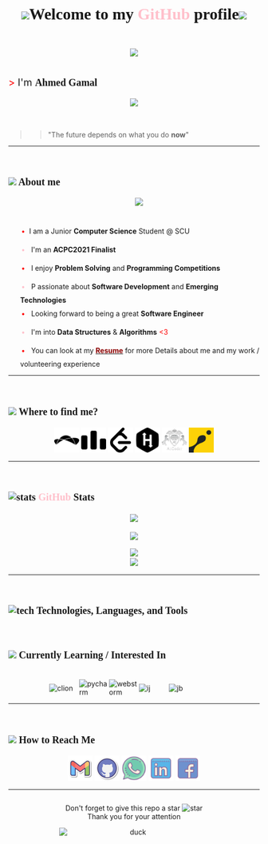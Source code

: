<!-- adding styles -->
<style>
    #heading{
        font-family: 'Hubballi', cursive;
    }
    .headers{
        font-family: 'Merienda', cursive;
        font-size: 20px;
        font-weight: bold;
    }
    #name{
        font-size: 20px;
    }
    .box{
        display: flex;
        justify-content: center;
        align-items: center;
        flex-direction: column;
        flex-wrap: wrap;
    }
    .color{
        color: red;
    }
    ul{
        list-style: none;
    }
    li::before{
        content: "•"; 
        display: inline-block;
        width: 1em;
        margin-left: -1em;
        margin: 10px 2px;
        padding: auto;
    }
    .red::before{
        color:red;
    }
    .blue::before{
        color:pink;
    }
    .bold{
        font-weight: bold;
    }
    .tech-icons{
        font-size:50px;
    }
</style>

<!-- connecting to google fonts api -->
<link rel="preconnect" href="https://fonts.googleapis.com">
<link rel="preconnect" href="https://fonts.gstatic.com" crossorigin>
<link href="https://fonts.googleapis.com/css2?family=Merienda&family=Hubballi&display=swap" rel="stylesheet">


<!-- icons -->
<link rel="stylesheet" href="https://cdn.jsdelivr.net/gh/devicons/devicon@v2.14.0/devicon.min.css">


<p id="heading" style="font-weight:bold;font-size:32px"align="center"><img src="https://media.giphy.com/media/LpDmM2wSt6Hm5fKJVa/giphy.gif" width="40"/>Welcome to my <span style="color:pink">GitHub</span> profile<img src="https://media.giphy.com/media/LpDmM2wSt6Hm5fKJVa/giphy.gif" width="40"/><br><br> <img src="https://media.giphy.com/media/bcKmIWkUMCjVm/giphy.gif" width="100"></p>

<p id="name"> <span class="color">></span> I'm <span class="headers">Ahmed Gamal</span> </p>

<p align="center">
  <a href="https://github.com/DenverCoder1/readme-typing-svg">
  <img src="https://readme-typing-svg.herokuapp.com?font='Hubballi'&color=d64b50&size=27&center=true&vCenter=true&width=500&height=100&lines=Software+Engineer;ACPC+2021+Finalist;Junior+Computer+Science+student;Problem+Solving+Coach"></a>
</p>

<br>

>> "The future depends on what you do **now**"


<hr>
<br>


<!-- About -->
## <p class="headers"><img src = "https://media.giphy.com/media/142K5KNLmUBtYI/giphy.gif" width = 50px>  About me </p>

<img align="right" src="https://media.giphy.com/media/11EcsZWIcV4q2I/giphy.gif" width = 250px/>

<br><br>
<ul>

<li class="red">I am a Junior <span class="bold">Computer Science</span> Student @ SCU</li>
<li class="blue"> I'm an <span class="bold">ACPC2021<span> Finalist</li> 

<li class="red"> I enjoy <span class="bold">Problem Solving</span> and <span class="bold">Programming Competitions</span> </li>  

<li class="blue"> P assionate about <span class="bold">Software Development</span> and <span class="bold">Emerging Technologies</span> </li>

<li class="red"> Looking forward to being a great <span class="bold">Software Engineer<span></li>

<li class="blue"> I'm into <span class="bold">Data Structures</span> & <span class="bold">Algorithms</span> <span style="color:red"><3</span> </li>

<li class="red"> You can look at my <a href="https://drive.google.com/file/d/1xUxU5Wd_0921lt3ZNtdNxNPTM8_D5uXx/view?usp=sharing" target="blank"><span class="bold" style="color:darkred;">Resume</span></a> for more Details about me and my work / volunteering experience  </li>
</ul>

<hr>
<br>


<!-- platforms & where to find me -->
## <p class="headers"><img src = "https://media.giphy.com/media/zxAoODXqWnEU3lUlnD/giphy.gif" width="70px">  Where to find me? </p>

<p align="center" id="platforms">
<a href="https://www.topcoder.com/members/El_Gemmy"><img src="icons/topcoder.svg" width="50px" title="topcoder" alt="TopCoder"/></a>
  <a href="https://codeforces.com/profile/El_Gemmy"><img src="icons/codeforces.svg" alt="CodeForces" width="50px" title="codeforces"/></a>
	<a href="https://leetcode.com/ahmedgemy2212/"><img src="icons/leetcode.svg" alt="LeetCode" width="50px" title="leetcode"/></a>
	<a href="https://www.hackerrank.com/ahmedgemy2212"><img src="icons/hackerrank.svg" alt="HacerRank" width="50px" title="hackerrank"/></a>
    <a href="https://atcoder.jp/users/El_Gemmy"><img src="icons/atcoder.svg" alt="AtCoder" width="50px" title="atcoder"/></a>     
	<a href="https://www.codingame.com/profile/f700167aca9e8b68edd6f3acdd21b44c5349764"><img src="icons/codingame-1.svg" alt="Codingame" width="50px" title="codingame"></a>
</p>

<hr>
<br>


<!-- github stats and trophies -->
## <p class="headers"><img src="https://media.giphy.com/media/IcnxGGAj0ubyB2r5M6/giphy.gif" alt="stats" width="50px"> <span style="color:pink">GitHub</span> Stats</p>


<div class="box">
    <a href="https://github.com/ahmedgamal2212" class="stats">
    <img align="center" src="https://github-readme-stats.vercel.app/api/top-langs/?username=ahmedgamal2212&langs_count=5&layout=compact&theme=radical">
    </a>
    <br>
    <a href="https://github.com/ahmedgamal2212" class="stats">
    <img align="center" src="https://github-readme-stats.vercel.app/api?username=ahmedgamal2212&show_icons=true&theme=radical" />
    </a>
    <br>
    <a href="https://github.com/ahmedgamal2212" class="stats"><img src="https://github-readme-streak-stats.herokuapp.com?user=ahmedgamal2212&theme=radical&date_format=M%20j%5B%2C%20Y%5D"></a><a class="stats">
    <img src="https://github-profile-trophy.vercel.app/?username=ahmedgamal2212&theme=radical&no-frame=false&row=1&&margin-w=30&no-bg=true">
    </a>
</div>

<hr>
<br> 

## <p class="headers"> <img src="https://media.giphy.com/media/h1QmJxwoCr19BtTkGt/giphy.gif" alt="tech" title="tech" width="50px"> Technologies, Languages, and Tools </p>

<p align="center" class="box" style="flex-direction:row">
    <img src="" alt="" title="" width="">
    <i class="devicon-cplusplus-plain tech-icons"></i>
    <i class="devicon-c-plain-wordmark tech-icons"></i>
    <i class="devicon-html5-plain-wordmark tech-icons"></i>
    <i class="devicon-css3-plain-wordmark tech-icons"></i>
    <i class="devicon-git-plain-wordmark tech-icons"></i>
    <i class="devicon-github-original-wordmark tech-icons"></i>
    <i class="devicon-java-plain-wordmark tech-icons"></i>
    <i class="devicon-javascript-plain tech-icons"></i>
    <i class="devicon-linux-plain tech-icons"></i>
    <i class="devicon-markdown-original tech-icons"></i>
    <i class="devicon-python-plain-wordmark tech-icons"></i>
    <i class="devicon-ubuntu-plain-wordmark tech-icons"></i>
    <i class="devicon-vscode-plain-wordmark tech-icons"></i>
    <!-- <i class="devicon-intellij-plain-wordmark"></i> -->
    <br>
</p>

## <p class="headers"><img src="https://media.giphy.com/media/Vbc33O3DoedXa0O6Pj/giphy.gif" width="50px"/> Currently Learning / Interested In</p> 

<div class="box" style="flex-direction:row">
    <i class="devicon-bash-plain tech-icons"></i>
    <i class="devicon-nextjs-original-wordmark tech-icons"></i>
    <i class="devicon-nodejs-plain tech-icons"></i>
    <i class="devicon-react-original-wordmark tech-icons"></i>
    <i class="devicon-vuejs-plain-wordmark tech-icons"></i><i class="devicon-wordpress-plain-wordmark tech-icons"></i>
    <i class="devicon-bootstrap-plain-wordmark tech-icons"></i>
    <i class="devicon-spring-plain-wordmark tech-icons"></i>
</div>

<br>

<div class="box" style="flex-direction:row">
    <img src="https://media.giphy.com/media/yjSNYYnj9gAeUbSHr3/giphy.gif" alt="clion" title="clion" width="60px">
    <img src="https://media.giphy.com/media/cYU6YcPE5YlJxh6otp/giphy.gif" alt="pycharm" title="pycharm" width="60px">
    <img src="https://media.giphy.com/media/0ZKDGWWimlunrp82XU/giphy.gif" alt="webstorm" title="webstorm" width="60px">
    <img src="https://media.giphy.com/media/iJWXxAr2Za6EtN2Row/giphy.gif" alt="ij" title="ij" width="60px">
    <img src="https://media.giphy.com/media/ukzNjL2uvnKjQwiO96/giphy.gif" alt="jb" title="jb" width="100px">
</div>


<hr>
<br>

<!-- how to reach me -->
## <p class="headers"> <img src="https://media.giphy.com/media/feQRYLoruyjguhLjK1/giphy.gif" width="40px"> How to Reach Me </p>


<p align="center">
	<a href="mailto:ahmedgamal.ssaleh@gmail.com"><img img src="icons/gmail2.svg" alt="Gmail" title="gmail" width="50px"/></a>
	<a href="https://github.com/ahmedgamal2212"><img src="icons/github.svg" alt="GitHub" title="github" width="50px"/></a>
	<a href="https://wa.me/021226384555"><img src="icons/whatsapp.svg" alt="Whatsapp" title="whatsapp" width="50px"/></a>
	<a href="https://www.linkedin.com/in/ahmedgamalssaleh/"><img src="icons/linkedin.svg" alt="LinkedIn" width="50px" title="linkedin"/></a>
	<a href="https://www.facebook.com/ahmed.ggamalssaleh"><img src="icons/Facebook.svg" alt="Facebook" title="facebook" width="50px"/></a>
</p>
<hr>


<!-- end -->
<div class="box" style="text-align:center">
    <p>Don't forget to give this repo a star <img src="https://media.giphy.com/media/k9F6ZtOTEr4UGmt3H2/giphy.gif" width="40px" alt="star" title="star"><br> Thank you for your attention</p>
    <img src="https://media.giphy.com/media/3HbtyiV6otnLf4WHSN/giphy.gif" alt="duck" title="duck" width="300px">
</div>
